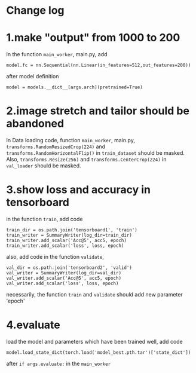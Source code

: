 # Change log
# 1.make "output" from 1000 to 200
In the function `main_worker`, main.py, 
add 
```
model.fc = nn.Sequential(nn.Linear(in_features=512,out_features=200))
```
after model definition 
```
model = models.__dict__[args.arch](pretrained=True)
```
# 2.image stretch and tailor should be abandoned
In Data loading code, function `main_worker`, main.py, 
`transforms.RandomResizedCrop(224)` and `transforms.RandomHorizontalFlip()`
in `train_dataset` should be masked.
Also, `transforms.Resize(256)` and `transforms.CenterCrop(224)`
in `val_loader` should be masked.
# 3.show loss and accuracy in tensorboard
in the function `train`, add code
```
train_dir = os.path.join('tensorboard1', 'train')
train_writer = SummaryWriter(log_dir=train_dir)
train_writer.add_scalar('Acc@5', acc5, epoch)
train_writer.add_scalar('loss', loss, epoch)
```
also, add code in the function `validate`,
```
val_dir = os.path.join('tensorboard2', 'valid')
val_writer = SummaryWriter(log_dir=val_dir)
val_writer.add_scalar('Acc@5', acc5, epoch)
val_writer.add_scalar('loss', loss, epoch)
```
necessarily, the function `train` and `validate` should add new parameter 'epoch'
# 4.evaluate
load the model and parameters which have been trained well, add code
```
model.load_state_dict(torch.load('model_best.pth.tar')['state_dict'])
```
after `if args.evaluate:` in the `main_worker`
